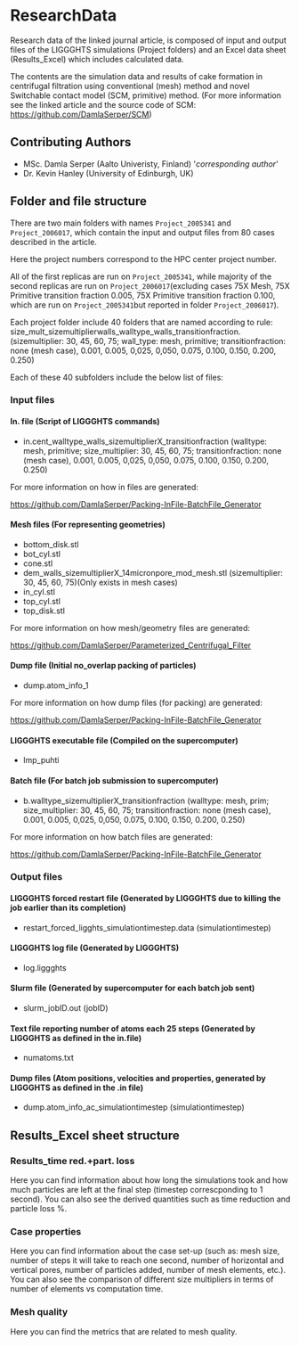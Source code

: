 # ResearchData
Research data of the linked journal article, is composed of input and output files of the LIGGGHTS simulations (Project folders) and an Excel data sheet (Results_Excel) which includes calculated data. 

The contents are the simulation data and results of cake formation in centrifugal filtration using conventional (mesh) method and novel Switchable contact model (SCM, primitive) method. (For more information see the linked article and the source code of SCM: https://github.com/DamlaSerper/SCM)

## Contributing Authors
- MSc. Damla Serper (Aalto Univeristy, Finland) '*corresponding author*'
- Dr. Kevin Hanley (University of Edinburgh, UK)

## Folder and file structure
There are two main folders with names `Project_2005341` and `Project_2006017`, which contain the input and output files from 80 cases described in the article.

Here the project numbers correspond to the HPC center project number.

All of the first replicas are run on `Project_2005341`, while majority of the second replicas are run on `Project_2006017`(excluding cases 75X Mesh, 75X Primitive transition fraction 0.005, 75X Primitive transition fraction 0.100, which are run on `Project_2005341`but reported in folder `Project_2006017`).

Each project folder include 40 folders that are named according to rule: size_mult_sizemultiplierwalls_walltype_walls_transitionfraction. (sizemultiplier: 30, 45, 60, 75; wall_type: mesh, primitive; transitionfraction: none (mesh case), 0.001, 0.005, 0,025, 0,050, 0.075, 0.100, 0.150, 0.200, 0.250)

Each of these 40 subfolders include the below list of files:

### Input files
#### In. file (Script of LIGGGHTS commands)
- in.cent_walltype_walls_sizemultiplierX_transitionfraction (walltype: mesh, primitive; size_multiplier: 30, 45, 60, 75; transitionfraction: none (mesh case), 0.001, 0.005, 0,025, 0,050, 0.075, 0.100, 0.150, 0.200, 0.250)

For more information on how in files are generated:

https://github.com/DamlaSerper/Packing-InFile-BatchFile_Generator

#### Mesh files (For representing geometries)
- bottom_disk.stl 
- bot_cyl.stl
- cone.stl
- dem_walls_sizemultiplierX_14micronpore_mod_mesh.stl (sizemultiplier: 30, 45, 60, 75)(Only exists in mesh cases)
- in_cyl.stl
- top_cyl.stl
- top_disk.stl

For more information on how mesh/geometry files are generated:

https://github.com/DamlaSerper/Parameterized_Centrifugal_Filter

#### Dump file (Initial no_overlap packing of particles)
- dump.atom_info_1

For more information on how dump files (for packing) are generated:

https://github.com/DamlaSerper/Packing-InFile-BatchFile_Generator

#### LIGGGHTS executable file (Compiled on the supercomputer)
- lmp_puhti

#### Batch file (For batch job submission to supercomputer)
- b.walltype_sizemultiplierX_transitionfraction (walltype: mesh, prim; size_multiplier: 30, 45, 60, 75; transitionfraction: none (mesh case), 0.001, 0.005, 0,025, 0,050, 0.075, 0.100, 0.150, 0.200, 0.250)

For more information on how batch files are generated:

https://github.com/DamlaSerper/Packing-InFile-BatchFile_Generator

### Output files
#### LIGGGHTS forced restart file (Generated by LIGGGHTS due to killing the job earlier than its completion)
- restart_forced_ligghts_simulationtimestep.data (simulationtimestep)
        
#### LIGGGHTS log file (Generated by LIGGGHTS)
- log.liggghts
        
#### Slurm file (Generated by supercomputer for each batch job sent)
- slurm_jobID.out (jobID)

#### Text file reporting number of atoms each 25 steps (Generated by LIGGGHTS as defined in the in.file)
- numatoms.txt
        
#### Dump files (Atom positions, velocities and properties, generated by LIGGGHTS as defined in the .in file)
- dump.atom_info_ac_simulationtimestep (simulationtimestep)

## Results_Excel sheet structure
### Results_time red.+part. loss
Here you can find information about how long the simulations took and how much particles are left at the final step (timestep correscponding to 1 second). You can also see the derived quantities such as time reduction and particle loss %.

### Case properties
Here you can find information about the case set-up (such as: mesh size, number of steps it will take to reach one second, number of horizontal and vertical pores, number of particles added, number of mesh elements, etc.). You can also see the comparison of different size multipliers in terms of number of elements vs computation time.

### Mesh quality
Here you can find the metrics that are related to mesh quality.
